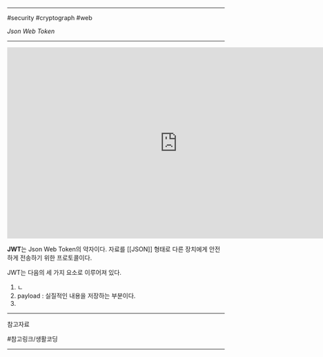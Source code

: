 
---

#security #cryptograph #web

_Json Web Token_

---

<iframe width="787" height="443" src="https://www.youtube.com/embed/36lpDzQzVXs" title="JWT" frameborder="0" allow="accelerometer; autoplay; clipboard-write; encrypted-media; gyroscope; picture-in-picture; web-share" referrerpolicy="strict-origin-when-cross-origin" allowfullscreen></iframe>

**JWT**는 Json Web Token의 약자이다. 자료를 [[JSON]] 형태로 다른 장치에게 안전하게 전송하기 위한 프로토콜이다.

JWT는 다음의 세 가지 요소로 이루어져 있다.

1. ㄴ
2. payload : 실질적인 내용을 저장하는 부분이다.
3. 

---

참고자료

#참고링크/생활코딩 

---